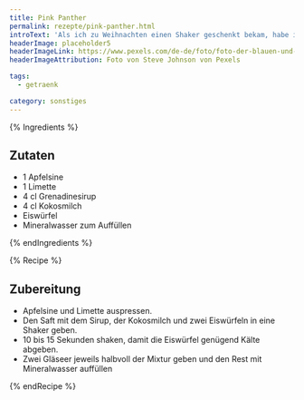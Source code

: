 ```yaml
---
title: Pink Panther
permalink: rezepte/pink-panther.html
introText: 'Als ich zu Weihnachten einen Shaker geschenkt bekam, habe ich diesen Drink entwickelt. Keine Ahnung, ob es ihn unter anderem Namen schon gab.'
headerImage: placeholder5
headerImageLink: https://www.pexels.com/de-de/foto/foto-der-blauen-und-roten-abstrakten-malerei-3699270/
headerImageAttribution: Foto von Steve Johnson von Pexels

tags:
  - getraenk

category: sonstiges
---
```


{% Ingredients %}

## Zutaten

- 1 Apfelsine
- 1 Limette
- 4 cl Grenadinesirup
- 4 cl Kokosmilch
- Eiswürfel
- Mineralwasser zum Auffüllen

{% endIngredients %}

{% Recipe %}

## Zubereitung

- Apfelsine und Limette auspressen.
- Den Saft mit dem Sirup, der Kokosmilch und zwei Eiswürfeln in eine Shaker geben.
- 10 bis 15 Sekunden shaken, damit die Eiswürfel genügend Kälte abgeben.
- Zwei Gläseer jeweils halbvoll der Mixtur geben und den Rest mit Mineralwasser auffüllen

{% endRecipe %}
